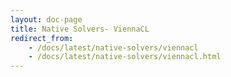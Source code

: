 ```yaml
---
layout: doc-page
title: Native Solvers- ViennaCL
redirect_from:
    - /docs/latest/native-solvers/viennacl
    - /docs/latest/native-solvers/viennacl.html
---
```


